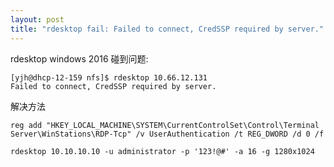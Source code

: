 ```yaml
---
layout: post
title: "rdesktop fail: Failed to connect, CredSSP required by server."
---
```



rdesktop windows 2016 碰到问题:

```
[yjh@dhcp-12-159 nfs]$ rdesktop 10.66.12.131
Failed to connect, CredSSP required by server.
```


解决方法

```
reg add "HKEY_LOCAL_MACHINE\SYSTEM\CurrentControlSet\Control\Terminal Server\WinStations\RDP-Tcp" /v UserAuthentication /t REG_DWORD /d 0 /f
```

```
rdesktop 10.10.10.10 -u administrator -p '123!@#' -a 16 -g 1280x1024
```
